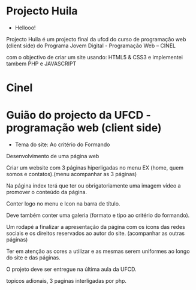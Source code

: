 # Projecto Huila
 
- Hellooo!

Projecto Huila é um projecto final da ufcd do curso de programação web (client side) do Programa Jovem Digital - Programação Web – CINEL


com o objectivo de criar um site usando: HTML5 & CSS3 e implementei tambem
PHP e JAVASCRIPT 

# Cinel

# Guião do projecto da UFCD - programação web (client side) 

- Tema do site: Ao critério do Formando 

Desenvolvimento de uma página web 

Criar um website com 3 páginas hiperligadas no menu EX (home, quem somos e contatos).(menu acompanhar as 3 páginas) 

Na página índex terá que ter ou obrigatoriamente uma imagem vídeo a promover o conteúdo da página. 

Conter logo no menu e Icon na barra de título. 

Deve também conter uma galeria (formato e tipo ao critério do formando).  

Um rodapé a finalizar a apresentação da página com os icons das redes sociais e os direitos reservados ao autor do site. (acompanhar as outras páginas) 

Ter em atenção as cores a utilizar e as mesmas serem uniformes ao longo do site e das páginas. 

O projeto deve ser entregue na última aula da UFCD. 


topicos adionais, 3 paginas interligadas por php.
